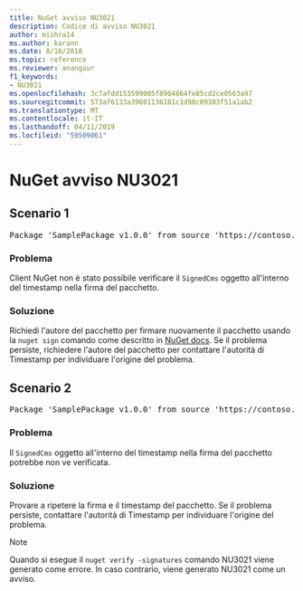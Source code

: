 ```yaml
---
title: NuGet avviso NU3021
description: Codice di avviso NU3021
author: mishra14
ms.author: karann
ms.date: 8/16/2018
ms.topic: reference
ms.reviewer: anangaur
f1_keywords:
- NU3021
ms.openlocfilehash: 3c7afdd153599005f8904864fe85cd2ce0563a97
ms.sourcegitcommit: 573af6133a39601136181c1d98c09303f51a1ab2
ms.translationtype: MT
ms.contentlocale: it-IT
ms.lasthandoff: 04/11/2019
ms.locfileid: "59509061"
---
```

# <a name="nuget-warning-nu3021"></a>NuGet avviso NU3021

## <a name="scenario-1"></a>Scenario 1

<pre>Package 'SamplePackage v1.0.0' from source 'https://contoso.com/index.json': The primary signature's timestamp signature validation failed.</pre>

### <a name="issue"></a>Problema

Client NuGet non è stato possibile verificare il `SignedCms` oggetto all'interno del timestamp nella firma del pacchetto.


### <a name="solution"></a>Soluzione

Richiedi l'autore del pacchetto per firmare nuovamente il pacchetto usando la `nuget sign` comando come descritto in [NuGet docs](https://docs.microsoft.com/en-us/nuget/create-packages/sign-a-package). Se il problema persiste, richiedere l'autore del pacchetto per contattare l'autorità di Timestamp per individuare l'origine del problema.



## <a name="scenario-2"></a>Scenario 2

<pre>Package 'SamplePackage v1.0.0' from source 'https://contoso.com/index.json': The timestamp signature validation failed.</pre>

### <a name="issue"></a>Problema

Il `SignedCms` oggetto all'interno del timestamp nella firma del pacchetto potrebbe non ve verificata.


### <a name="solution"></a>Soluzione

Provare a ripetere la firma e il timestamp del pacchetto. Se il problema persiste, contattare l'autorità di Timestamp per individuare l'origine del problema.


> [!Note]
> Quando si esegue il `nuget verify -signatures` comando NU3021 viene generato come errore. In caso contrario, viene generato NU3021 come un avviso.